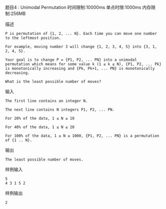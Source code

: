 题目4 : Unimodal Permutation
时间限制:10000ms
单点时限:1000ms
内存限制:256MB



描述

```
P is permutation of {1, 2, ... N}. Each time you can move one number to the leftmost position.

For example, moving number 3 will change {1, 2, 3, 4, 5} into {3, 1, 2, 4, 5}.

Your goal is to change P = {P1, P2, ... PN} into a unimodal permutation which means for some value k (1 ≤ k ≤ N), {P1, P2, ... Pk} is monotonically increasing and {Pk, Pk+1, ... PN} is monotonically decreasing.  

What is the least possible number of moves?
```

输入

```
The first line contains an integer N.

The next line contains N integers P1, P2, ... PN.

For 20% of the data, 1 ≤ N ≤ 10  

For 40% of the data, 1 ≤ N ≤ 20

For 100% of the data, 1 ≤ N ≤ 1000, {P1, P2, ... PN} is a permutation of {1 .. N}.  
```

输出

```
The least possible number of moves.
```


样例输入

```
5  
4 3 1 5 2
```

样例输出

```
2
```